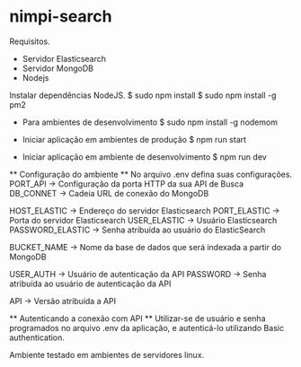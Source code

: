# nimpi-search

Requisitos.
  * Servidor Elasticsearch
  * Servidor MongoDB
  * Nodejs

Instalar dependências NodeJS.
$ sudo npm install
$ sudo npm install -g pm2

* Para ambientes de desenvolvimento
$ sudo npm install -g nodemom

* Iniciar aplicação em ambientes de produção
$ npm run start

* Iniciar aplicação em ambiente de desenvolvimento
$ npm run dev

** Configuração do ambiente **
No arquivo .env defina suas configurações.
PORT_API -> Configuração da porta HTTP da sua API de Busca
DB_CONNET -> Cadeia URL de conexão do MongoDB

HOST_ELASTIC -> Endereço do servidor Elasticsearch
PORT_ELASTIC -> Porta do servidor Elasticsearch
USER_ELASTIC -> Usuário Elasticsearch
PASSWORD_ELASTIC -> Senha atribuída ao usuário do ElasticSearch

BUCKET_NAME -> Nome da base de dados que será indexada a partir do MongoDB

USER_AUTH -> Usuário de autenticação da API
PASSWORD ->  Senha atribuída ao usuário de autenticação da API

API -> Versão atribuída a API

** Autenticando a conexão com API **
Utilizar-se de usuário e senha programados no arquivo .env da aplicação, e autenticá-lo utilizando Basic authentication.

Ambiente testado em ambientes de servidores linux.
